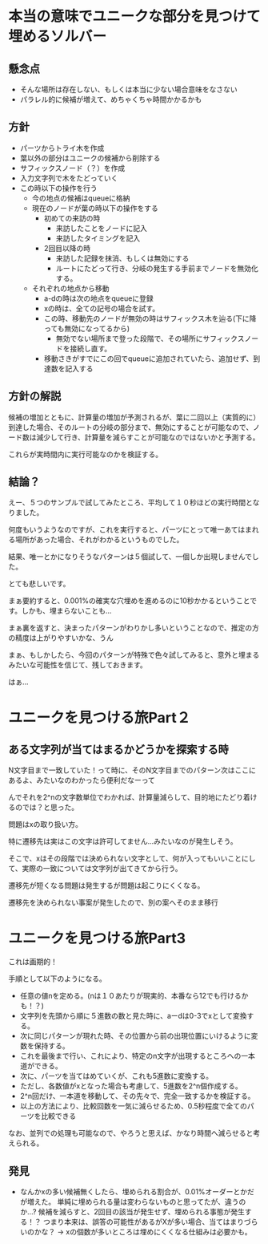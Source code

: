# 本当の意味でユニークな部分を見つけて埋めるソルバー

## 懸念点
- そんな場所は存在しない、もしくは本当に少ない場合意味をなさない
- パラレル的に候補が増えて、めちゃくちゃ時間かかるかも

## 方針
- パーツからトライ木を作成
- 葉以外の部分はユニークの候補から削除する
- サフィックスノード（？）を作成
- 入力文字列で木をたどっていく
- この時以下の操作を行う
	- 今の地点の候補はqueueに格納
	- 現在のノードが葉の時以下の操作をする
		- 初めての来訪の時
			- 来訪したことをノードに記入
			- 来訪したタイミングを記入
		- 2回目以降の時
			- 来訪した記録を抹消、もしくは無効にする
			- ルートにたどって行き、分岐の発生する手前までノードを無効化する。
	- それぞれの地点から移動
		- a-dの時は次の地点をqueueに登録
		- xの時は、全ての記号の場合を試す。
		- この時、移動先のノードが無効の時はサフィックス木を辿る(下に降っても無効になってるから)
			- 無効でない場所まで登った段階で、その場所にサフィックスノードを接続し直す。
		- 移動さきがすでにこの回でqueueに追加されていたら、追加せず、到達数を記入する

## 方針の解説
候補の増加とともに、計算量の増加が予測されるが、葉に二回以上（実質的に）到達した場合、そのルートの分岐の部分まで、無効にすることが可能なので、ノード数は減少して行き、計算量を減らすことが可能なのではないかと予測する。

これらが実時間内に実行可能なのかを検証する。

## 結論？
えー、５つのサンプルで試してみたところ、平均して１０秒ほどの実行時間となりました。

何度もいうようなのですが、これを実行すると、パーツにとって唯一あてはまれる場所があった場合、それがわかるというものでした。

結果、唯一とかになりそうなパターンは５個試して、一個しか出現しませんでした。

とても悲しいです。

まぁ要約すると、0.001%の確実な穴埋めを進めるのに10秒かかるということです。しかも、埋まらないことも...

まぁ裏を返すと、決まったパターンがわりかし多いということなので、推定の方の精度は上がりやすいかな、うん

まぁ、もしかしたら、今回のパターンが特殊で色々試してみると、意外と埋まるみたいな可能性を信じて、残しておきます。

はぁ...

# ユニークを見つける旅Part２
## ある文字列が当てはまるかどうかを探索する時
N文字目まで一致していた！って時に、そのN文字目までのパターン次はここにあるよ、みたいなのわかったら便利だなーって

んでそれを2^nの文字数単位でわかれば、計算量減らして、目的地にたどり着けるのでは？と思った。

問題はxの取り扱い方。

特に遷移先は実はこの文字は許可してません...みたいなのが発生しそう。

そこで、xはその段階では決められない文字として、何が入ってもいいことにして、実際の一致については文字列が出てきてから行う。

遷移先が短くなる問題は発生するが問題は起こりにくくなる。

遷移先を決められない事案が発生したので、別の案へそのまま移行


# ユニークを見つける旅Part3
これは画期的！

手順として以下のようになる。
- 任意の値nを定める。(nは１０あたりが現実的、本番なら12でも行けるかも！？)
- 文字列を先頭から順に５進数の数と見た時に、aーdは0-3でxとして変換する。
- 次に同じパターンが現れた時、その位置から前の出現位置にいけるように変数を保持する。
- これを最後まで行い、これにより、特定のn文字が出現するところへの一本道ができる。
- 次に、パーツを当てはめていくが、これも5進数に変換する。
- ただし、各数値がxとなった場合も考慮して、5進数を2^n個作成する。
- 2^n回だけ、一本道を移動して、その先々で、完全一致するかを検証する。
- 以上の方法により、比較回数を一気に減らせるため、0.5秒程度で全てのパーツを比較できる

なお、並列での処理も可能なので、やろうと思えば、かなり時間へ減らせると考えられる。
## 発見
- なんかxの多い候補無くしたら、埋められる割合が、0.01%オーダーとかだが増えた。
	単純に埋められる量は変わらないものと思ってたが、違うのか...?
	候補を減らすと、2回目の該当が発生せず、埋められる事態が発生する！？
	つまり本来は、誤答の可能性があるがXが多い場合、当てはまりづらいのかな？
	-> xの個数が多いところは埋めにくくなる仕組みは必要かも。



